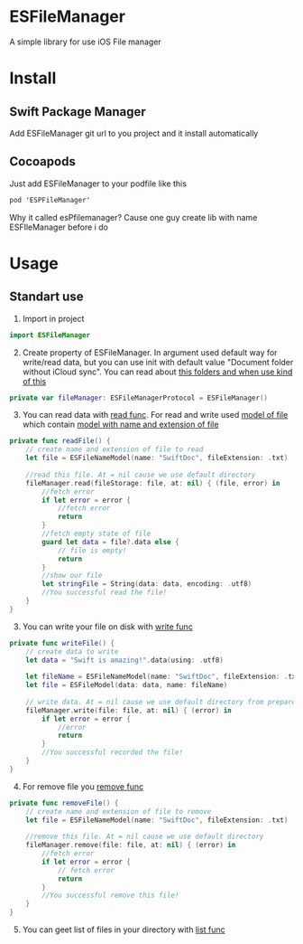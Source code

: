 # ESFileManager

A simple library for use iOS File manager

# Install

## Swift Package Manager

Add ESFileManager git url to you project and it install automatically

## Cocoapods

Just add ESFileManager to your podfile like this 

```swift
pod 'ESPFileManager'
```

Why it called esPfilemanager? Cause one guy create lib with name ESFIleManager before i do


# Usage

## Standart use

1) Import in project

```swift
import ESFileManager
```

2) Create property of ESFileManager. In argument used default way for write/read data, but you can use init with default value "Document folder without iCloud sync". You can read about [this folders and when use kind of this](https://eskaria.github.io/ESFileManager/Enums/ESFileExtensionType.html)

```swift
private var fileManager: ESFileManagerProtocol = ESFileManager()
```

3) You can read data with [read func](https://eskaria.github.io/ESFileManager/Protocols/ESFileManagerProtocol.html#/s:13ESFileManager0aB8ProtocolP4read11fileStorage2at10completionyAA0A9NameModelV_AA0aB9DirectoryOSgyAA0aJ0VSg_s5Error_pSgtcSgtF). For read and write used [model of file](https://eskaria.github.io/ESFileManager/Structs/ESFileModel.html) which contain [model with name and extension of file](https://eskaria.github.io/ESFileManager/Structs/ESFileNameModel.html)


```swift
private func readFile() {
    // create name and extension of file to read
    let file = ESFileNameModel(name: "SwiftDoc", fileExtension: .txt)
    
    //read this file. At = nil cause we use default directory
    fileManager.read(fileStorage: file, at: nil) { (file, error) in
        //fetch error
        if let error = error {
            //fetch error
            return
        }
        //fetch empty state of file
        guard let data = file?.data else {
            // file is empty!
            return
        }
        //show our file
        let stringFile = String(data: data, encoding: .utf8)
        //You successful read the file!
    }
}
```

3) You can write your file on disk with [write func](https://eskaria.github.io/ESFileManager/Protocols/ESFileManagerProtocol.html#/s:13ESFileManager0aB8ProtocolP5write4file2at10completionyAA0A5ModelV_AA0aB9DirectoryOSgys5Error_pSgcSgtF)

```swift
private func writeFile() {
    // create data to write
    let data = "Swift is amazing!".data(using: .utf8)
    
    let fileName = ESFileNameModel(name: "SwiftDoc", fileExtension: .txt)
    let file = ESFileModel(data: data, name: fileName)
    
    // write data. At = nil cause we use default directory from prepareVC method
    fileManager.write(file: file, at: nil) { (error) in
        if let error = error {
            //error
            return
        }
        //You successful recorded the file!
    }
}
```

4) For remove file you [remove func](https://eskaria.github.io/ESFileManager/Protocols/ESFileManagerProtocol.html#/s:13ESFileManager0aB8ProtocolP6remove4file2at10completionyAA0A9NameModelV_AA0aB9DirectoryOSgys5Error_pSgcSgtF)

```swift
private func removeFile() {
    // create name and extension of file to remove
    let file = ESFileNameModel(name: "SwiftDoc", fileExtension: .txt)
    
    //remove this file. At = nil cause we use default directory
    fileManager.remove(file: file, at: nil) { (error) in
        //fetch error
        if let error = error {
            // fetch error
            return
        }
        //You successful remove this file!
    }
}
```

5) You can geet list of files in your directory with [list func](https://eskaria.github.io/ESFileManager/Protocols/ESFileManagerProtocol.html#/s:13ESFileManager0aB8ProtocolP9listFiles2at10completionyAA0aB9DirectoryOSg_ySayAA0A9NameModelVGSg_s5Error_pSgtcSgtF)
